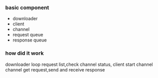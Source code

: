 ### basic component

* downloader
* client
* channel
* request queue
* response queue

### how did it work

downloader loop request list,check channel status,
client start channel
channel get request,send and receive response